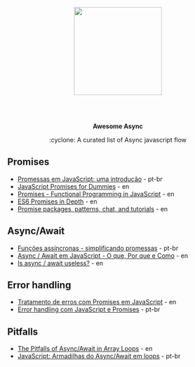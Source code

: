 <p align="center">
  <img height="200" src="https://achievement-images.teamtreehouse.com/badge_async-programming-with-JS_stage1.png">
</p>
</br></br>
<p align="center">
  <b>Awesome Async</b>
</p>
<p align="center">
  :cyclone: A curated list of Async javascript flow
</p>

## Promises
* [Promessas em JavaScript: uma introdução](https://developers.google.com/web/fundamentals/primers/promises?hl=pt-br) - pt-br
* [JavaScript Promises for Dummies](https://scotch.io/tutorials/javascript-promises-for-dummies) - en
* [Promises - Functional Programming in JavaScript](https://www.youtube.com/watch?v=2d7s3spWAzo) - en
* [ES6 Promises in Depth](https://ponyfoo.com/articles/es6-promises-in-depth) - en
* [Promise packages, patterns, chat, and tutorials](https://github.com/sindresorhus/promise-fun) - en

## Async/Await
* [Funções assíncronas - simplificando promessas](https://developers.google.com/web/fundamentals/primers/async-functions?hl=pt-br) - pt-br
* [Async / Await em JavaScript - O que, Por que e Como](https://www.youtube.com/watch?v=568g8hxJJp4) - en
* [Is async / await useless?](https://www.youtube.com/watch?v=ho5PnBOoacw) - en

## Error handling
* [Tratamento de erros com Promises em JavaScript](https://www.youtube.com/watch?v=f8IgdnYIwOU) - en
* [Error handling com JavaScript e Promises](https://www.youtube.com/watch?v=ZgWyha2d6iY) - pt-br

## Pitfalls
* [The Pitfalls of Async/Await in Array Loops](https://medium.com/dailyjs/the-pitfalls-of-async-await-in-array-loops-cf9cf713bfeb) - en
* [JavaScript: Armadilhas do Async/Await em loops](https://medium.com/@oieduardorabelo/javascript-armadilhas-do-asyn-await-em-loops-1cdad44db7f0) - pt-br
